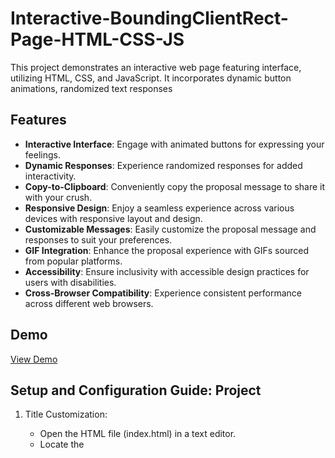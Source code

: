 # Interactive-BoundingClientRect-Page-HTML-CSS-JS
This project demonstrates an interactive web page featuring interface, utilizing HTML, CSS, and JavaScript. It incorporates dynamic button animations, randomized text responses

## Features

- **Interactive Interface**: Engage with animated buttons for expressing your feelings.
- **Dynamic Responses**: Experience randomized responses for added interactivity.
- **Copy-to-Clipboard**: Conveniently copy the proposal message to share it with your crush.
- **Responsive Design**: Enjoy a seamless experience across various devices with responsive layout and design.
- **Customizable Messages**: Easily customize the proposal message and responses to suit your preferences.
- **GIF Integration**: Enhance the proposal experience with GIFs sourced from popular platforms.
- **Accessibility**: Ensure inclusivity with accessible design practices for users with disabilities.
- **Cross-Browser Compatibility**: Experience consistent performance across different web browsers.

## Demo

[View Demo](link_to_demo)

## Setup and Configuration Guide: Project

1. Title Customization:
   - Open the HTML file (index.html) in a text editor.
   - Locate the <title> tag within the <head> section.
   - Modify the text inside the <title> tag to change the title of the webpage.

2. Message Customization:
   - Open the HTML file (index.html) in a text editor.
   - Find the < h2> tag with the class "question".
   - Replace the text inside this tag with your desired message for your crush.

3. Button Text Customization:
   - Open the HTML file (index.html) in a text editor.
   - Locate the <button> tags with the classes "yes-btn" and "no-btn".
   - Modify the text inside these tags to change the text displayed on the buttons.

4. CSS Customization:
   - Open the CSS file (style.css) in a text editor.
   - Modify the CSS styles to adjust colors, fonts, sizes, and layout according to your preferences.
   - Ensure consistency with your branding or design requirements.

5. JavaScript Customization:
   - Open the JavaScript file (script.js) in a text editor.
   - Customize JavaScript functions to add or modify interactive behavior as needed.
   - Update predefined texts, messages, or GIF URLs to suit your desired interactions.

6. Testing:
   - Open the HTML file (index.html) in a web browser to test the functionality.
   - Ensure that buttons, animations, and interactions work as expected.
   - Test responsiveness on different devices and screen sizes, especially if you modified CSS for mobile devices.

7. Deployment:
   - Once satisfied with the customization and testing, deploy the project to your web server or hosting provider.
   - Ensure all files are uploaded correctly and accessible from the web.
   - Share the URL with your intended audience or use it as needed.

8. Maintenance:
   - Regularly review and update the code as needed.
   - Address any user feedback or bug reports promptly.
   - Consider adding analytics or monitoring tools to track user engagement if applicable.

9. License:
   - Respect the license included in the code files (if provided).
   - Ensure compliance with any usage restrictions or requirements specified in the license.

10. Have Fun!
   - Enjoy using and sharing your customized "Send to your Crush" project!
   - Feel free to experiment with additional features or improvements to enhance the experience.

Feel free to reach out if you have any questions or need further assistance!
## Installation

1. Clone the repository:

   ```bash
   git clone [https://github.com/your_username/interactive-crush-proposal.git](https://github.com/zejestry/Interactive-BoundingClientRect-Page-HTML-CSS-JS.git)

## Usage
Click the "Yes" button to express message.
Hover over the "No" button for random responses before making a decision.
License
This project is licensed under the MIT License.

## Acknowledgements
GIFs sourced from Giphy and Tenor.
Font Awesome icons provided by Font Awesome.
Contributing
Contributions are welcome! Please feel free to open a pull request or report any issues.

## Contact
For any inquiries or feedback, please contact zejestrysmith@gmail.com


Feel free to customize the features section further based on the specific functionalities and aspects of your project.
